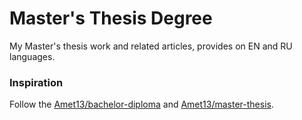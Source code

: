 # Master's Thesis Degree
My Master's thesis work and related articles, provides on EN and RU languages.

### Inspiration
Follow the [Amet13/bachelor-diploma](https://github.com/Amet13/bachelor-diploma) and [Amet13/master-thesis](https://github.com/Amet13/master-thesis).